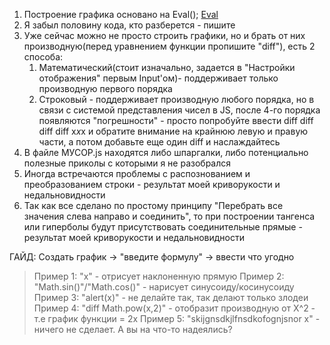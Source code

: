 1) Построение графика основано на Eval();
	[Eval](https://learn.javascript.ru/eval)
2) Я забыл половину кода, кто разберется - пишите
3) Уже сейчас можно не просто строить графики, но и брать от них производную(перед уравнением функции пропишите "diff"),
	есть 2 способа: 
	1. Математический(стоит изначально, задается в "Настройки отображения" первым Input'ом)- поддерживает только 			  производную первого порядка
	2. Строковый - поддерживает производную любого порядка, но в связи с системой представления чисел в JS, после 			   4-го порядка появляются "погрешности" - просто попробуйте ввести diff diff diff diff x*x*x и обратите 			 внимание на крайнюю левую и правую части, а потом добавьте еще один diff и наслаждайтесь
4) В файле МУСОР.js находятся либо шпаргалки, либо потенциально полезные приколы с которыми я не разобрался
5) Иногда встречаются проблемы с распознованием и преобразованием строки - результат моей криворукости и недальновидности
6) Так как все сделано по простому принципу "Перебрать все значения слева направо и соединить", то при построении тангенса или гиперболы будут присутствовать соединительные прямые - результат моей криворукости и недальновидности

ГАЙД:
Создать график -> "введите формулу" -> ввести что угодно
>Пример 1: "x" - отрисует наклоненную прямую
>Пример 2: "Math.sin()"/"Math.cos()" - нарисует синусоиду/косинусоиду
>Пример 3: "alert(x)" - не делайте так, так делают только злодеи
>Пример 4: "diff Math.pow(x,2)" - отобразит производную от X^2 - т.е график функции = 2х
>Пример 5: "skijgnsdkjlfnsdkofognjsnor x" - ничего не сделает. А вы на что-то надеялись?
